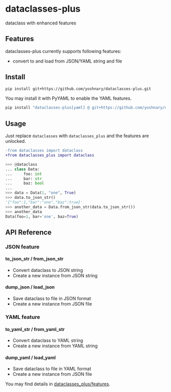 # dataclasses-plus

dataclass with enhanced features

## Features

dataclasses-plus currently supports following features:

- convert to and load from JSON/YAML string and file

## Install

```sh
pip install git+https://github.com/yoshnary/dataclasses-plus.git
```

You may install it with PyYAML to enable the YAML features.

```sh
pip install "dataclasses-plus[yaml] @ git+https://github.com/yoshnary/dataclasses-plus.git"
```

## Usage

Just replace `dataclasses` with `dataclasses_plus` and the features are unlocked.

```diff
-from dataclasses import dataclass
+from dataclasses_plus import dataclass
```

```python
>>> @dataclass
... class Data:
...     foo: int
...     bar: str
...     baz: bool
...
>>> data = Data(1, "one", True)
>>> data.to_json_str()
'{"foo":1,"bar":"one","baz":true}'
>>> another_data = Data.from_json_str(data.to_json_str())
>>> another_data
Data(foo=1, bar='one', baz=True)
```

## API Reference

### JSON feature

#### to_json_str / from_json_str

- Convert dataclass to JSON string
- Create a new instance from JSON string

#### dump_json / load_json

- Save dataclass to file in JSON format
- Create a new instance from JSON file

### YAML feature

#### to_yaml_str / from_yaml_str

- Convert dataclass to YAML string
- Create a new instance from YAML string

#### dump_yaml / load_yaml

- Save dataclass to file in YAML format
- Create a new instance from JSON file

You may find details in [dataclasses_plus/features](dataclasses_plus/features).
